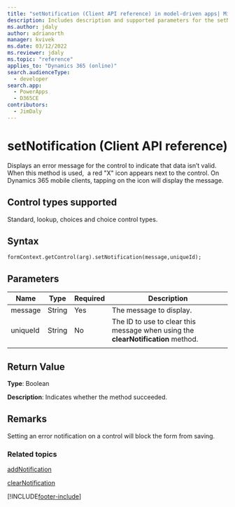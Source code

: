 ```yaml
---
title: "setNotification (Client API reference) in model-driven apps| MicrosoftDocs"
description: Includes description and supported parameters for the setNotification method.
ms.author: jdaly
author: adrianorth
manager: kvivek
ms.date: 03/12/2022
ms.reviewer: jdaly
ms.topic: "reference"
applies_to: "Dynamics 365 (online)"
search.audienceType: 
  - developer
search.app: 
  - PowerApps
  - D365CE
contributors:
  - JimDaly
---
```

# setNotification (Client API reference)

Displays an error message for the control to indicate that data isn’t valid. When this method is used,  a red "X" icon appears next to the control. On Dynamics 365 mobile clients, tapping on the icon will display the message. 

## Control types supported

Standard, lookup, choices and choice control types.

## Syntax

`formContext.getControl(arg).setNotification(message,uniqueId);`

## Parameters

|Name | Type | Required | Description|
|--|--|--|--|
|message |String |Yes|The message to display.| 
|uniqueId |String |No|The ID to use to clear this message when using the **clearNotification** method.
| | |

## Return Value
**Type**: Boolean 

**Description**: Indicates whether the method succeeded.

## Remarks

Setting an error notification on a control will block the form from saving.

### Related topics

[addNotification](addNotification.md)

[clearNotification](clearNotification.md)

[!INCLUDE[footer-include](../../../../../includes/footer-banner.md)]